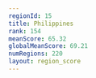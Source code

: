 ```yaml
---
regionId: 15
title: Philippines
rank: 154
meanScore: 65.32
globalMeanScore: 69.21
numRegions: 220
layout: region_score
---
```

